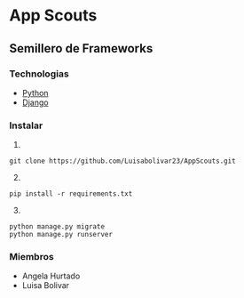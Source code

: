 # App Scouts
## Semillero de Frameworks
### Technologias
- [Python](https://www.python.org/about/gettingstarted/)
- [Django](https://www.djangoproject.com/)

### Instalar
1. 
```git
git clone https://github.com/Luisabolivar23/AppScouts.git
```
2.
```console
pip install -r requirements.txt
```
3.
```console
python manage.py migrate
python manage.py runserver
```

### Miembros
- Angela Hurtado
- Luisa Bolivar

